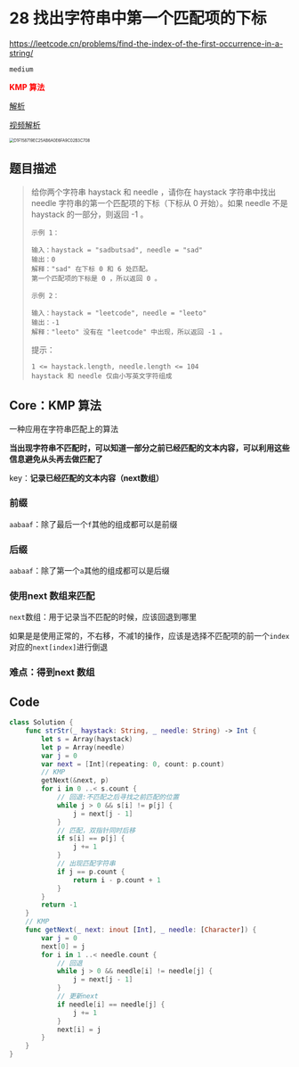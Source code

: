 # 28 找出字符串中第一个匹配项的下标

https://leetcode.cn/problems/find-the-index-of-the-first-occurrence-in-a-string/

`medium`

**<font color=red>KMP 算法</font>**

[解析](https://www.programmercarl.com/0028.%E5%AE%9E%E7%8E%B0strStr.html)

[视频解析](https://www.bilibili.com/video/BV1PD4y1o7nd/?spm_id_from=333.788)

<img src="/Users/songjiaming/Library/Containers/com.tencent.qq/Data/Library/Caches/Images/D1F158719EC25AB6A0E6FA9C02B3C708.jpg" alt="D1F158719EC25AB6A0E6FA9C02B3C708" style="zoom:50%;" /> 

## 题目描述

> 给你两个字符串 haystack 和 needle ，请你在 haystack 字符串中找出 needle 字符串的第一个匹配项的下标（下标从 0 开始）。如果 needle 不是 haystack 的一部分，则返回  -1 。
>
>  
>
> ```
> 示例 1：
> 
> 输入：haystack = "sadbutsad", needle = "sad"
> 输出：0
> 解释："sad" 在下标 0 和 6 处匹配。
> 第一个匹配项的下标是 0 ，所以返回 0 。
> ```
>
> ```
> 示例 2：
> 
> 输入：haystack = "leetcode", needle = "leeto"
> 输出：-1
> 解释："leeto" 没有在 "leetcode" 中出现，所以返回 -1 。
> ```
>
>
> 提示：
>
> ```
> 1 <= haystack.length, needle.length <= 104
> haystack 和 needle 仅由小写英文字符组成
> ```

## Core：KMP 算法

一种应用在字符串匹配上的算法

**当出现字符串不匹配时，可以知道一部分之前已经匹配的文本内容，可以利用这些信息避免从头再去做匹配了**

key：**记录已经匹配的文本内容（next数组）**

### 前缀

`aabaaf`：除了最后一个`f`其他的组成都可以是前缀

### 后缀

`aabaaf`：除了第一个`a`其他的组成都可以是后缀

### 使用next 数组来匹配

`next`数组：用于记录当不匹配的时候，应该回退到哪里

如果是是使用正常的，不右移，不减1的操作，应该是选择不匹配项的前一个`index` 对应的`next[index]`进行倒退

### 难点：得到next 数组



## Code

```swift
class Solution {
    func strStr(_ haystack: String, _ needle: String) -> Int {
        let s = Array(haystack)
        let p = Array(needle)
        var j = 0
        var next = [Int](repeating: 0, count: p.count)
        // KMP
        getNext(&next, p)
        for i in 0 ..< s.count {
            // 回退:不匹配之后寻找之前匹配的位置
            while j > 0 && s[i] != p[j] {
                j = next[j - 1]
            }
            // 匹配，双指针同时后移
            if s[i] == p[j] {
                j += 1
            }
            // 出现匹配字符串
            if j == p.count {
                return i - p.count + 1
            }
        }
        return -1
    }
    // KMP
    func getNext(_ next: inout [Int], _ needle: [Character]) {
        var j = 0
        next[0] = j
        for i in 1 ..< needle.count {
            // 回退
            while j > 0 && needle[i] != needle[j] {
                j = next[j - 1]
            }
            // 更新next
            if needle[i] == needle[j] {
                j += 1
            }
            next[i] = j
        }
    }
}
```



















